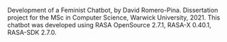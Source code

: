 Development of a Feminist Chatbot, by David Romero-Pina.
Dissertation project for the MSc in Computer Science, Warwick University, 2021.
This chatbot was developed using RASA OpenSource 2.7.1, RASA-X 0.40.1, RASA-SDK 2.7.0.